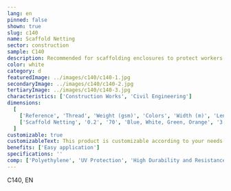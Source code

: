 ```yaml
---
lang: en
pinned: false
shown: true
slug: c140
name: Scaffold Netting
sector: construction
sample: C140
description: Recommended for scaffolding enclosures to protect workers from material projections, such as paints and dust. It also controls the passage of solar radiation, significantly reducing it, and protects against direct wind action.
color: white
category: d
featuredImage: ../images/c140/c140-1.jpg
secondaryImage: ../images/c140/c140-2.jpg
tertiaryImage: ../images/c140/c140-3.jpg
characteristics: ['Construction Works', 'Civil Engineering']
dimensions:
  [
    ['Reference', 'Thread', 'Weight (gsm)', 'Colors', 'Width (m)', 'Length (m)'],
    ['Scaffold Netting', '0.2', '70', 'Blue, White, Green, Orange', '3', '100'],
  ]
customizable: true
customizableText: This product is customizable according to your needs. Contact us for more information.
benefits: ['Easy application']
specifications: ''
comp: ['Polyethylene', 'UV Protection', 'High Durability and Resistance']
---
```


C140, EN
